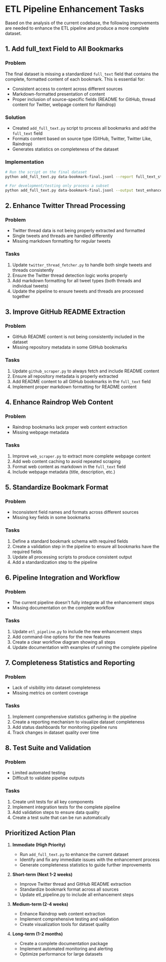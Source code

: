 # ETL Pipeline Enhancement Tasks

Based on the analysis of the current codebase, the following improvements are needed to enhance the ETL pipeline and produce a more complete dataset.

## 1. Add full_text Field to All Bookmarks

### Problem
The final dataset is missing a standardized `full_text` field that contains the complete, formatted content of each bookmark. This is essential for:
- Consistent access to content across different sources
- Markdown-formatted presentation of content
- Proper inclusion of source-specific fields (README for GitHub, thread content for Twitter, webpage content for Raindrop)

### Solution
- Created `add_full_text.py` script to process all bookmarks and add the `full_text` field
- Formats content based on source type (GitHub, Twitter, Twitter Like, Raindrop)
- Generates statistics on completeness of the dataset

### Implementation
```bash
# Run the script on the final dataset
python add_full_text.py data-bookmark-final.jsonl --report full_text_stats.json

# For development/testing only process a subset
python add_full_text.py data-bookmark-final.jsonl --output test_enhanced.jsonl --limit 100
```

## 2. Enhance Twitter Thread Processing

### Problem
- Twitter thread data is not being properly extracted and formatted
- Single tweets and threads are handled differently
- Missing markdown formatting for regular tweets

### Tasks
1. Update `twitter_thread_fetcher.py` to handle both single tweets and threads consistently
2. Ensure the Twitter thread detection logic works properly
3. Add markdown formatting for all tweet types (both threads and individual tweets)
4. Update the pipeline to ensure tweets and threads are processed together

## 3. Improve GitHub README Extraction

### Problem
- GitHub README content is not being consistently included in the dataset
- Missing repository metadata in some GitHub bookmarks

### Tasks
1. Update `github_scraper.py` to always fetch and include README content
2. Ensure all repository metadata is properly extracted
3. Add README content to all GitHub bookmarks in the `full_text` field
4. Implement proper markdown formatting for README content

## 4. Enhance Raindrop Web Content

### Problem
- Raindrop bookmarks lack proper web content extraction
- Missing webpage metadata

### Tasks
1. Improve `web_scraper.py` to extract more complete webpage content
2. Add web content caching to avoid repeated scraping
3. Format web content as markdown in the `full_text` field
4. Include webpage metadata (title, description, etc.)

## 5. Standardize Bookmark Format

### Problem
- Inconsistent field names and formats across different sources
- Missing key fields in some bookmarks

### Tasks
1. Define a standard bookmark schema with required fields
2. Create a validation step in the pipeline to ensure all bookmarks have the required fields
3. Update all processing scripts to produce consistent output
4. Add a standardization step to the pipeline

## 6. Pipeline Integration and Workflow

### Problem
- The current pipeline doesn't fully integrate all the enhancement steps
- Missing documentation on the complete workflow

### Tasks
1. Update `etl_pipeline.py` to include the new enhancement steps
2. Add command-line options for the new features
3. Create a clear workflow diagram showing all steps
4. Update documentation with examples of running the complete pipeline

## 7. Completeness Statistics and Reporting

### Problem
- Lack of visibility into dataset completeness
- Missing metrics on content coverage

### Tasks
1. Implement comprehensive statistics gathering in the pipeline
2. Create a reporting mechanism to visualize dataset completeness
3. Add status dashboards for monitoring pipeline runs
4. Track changes in dataset quality over time

## 8. Test Suite and Validation

### Problem
- Limited automated testing
- Difficult to validate pipeline outputs

### Tasks
1. Create unit tests for all key components
2. Implement integration tests for the complete pipeline
3. Add validation steps to ensure data quality
4. Create a test suite that can be run automatically

## Prioritized Action Plan

1. **Immediate (High Priority)**
   - Run `add_full_text.py` to enhance the current dataset
   - Identify and fix any immediate issues with the enhancement process
   - Generate completeness statistics to guide further improvements

2. **Short-term (Next 1-2 weeks)**
   - Improve Twitter thread and GitHub README extraction
   - Standardize bookmark format across all sources
   - Update etl_pipeline.py to include all enhancement steps

3. **Medium-term (2-4 weeks)**
   - Enhance Raindrop web content extraction
   - Implement comprehensive testing and validation
   - Create visualization tools for dataset quality

4. **Long-term (1-2 months)**
   - Create a complete documentation package
   - Implement automated monitoring and alerting
   - Optimize performance for large datasets
